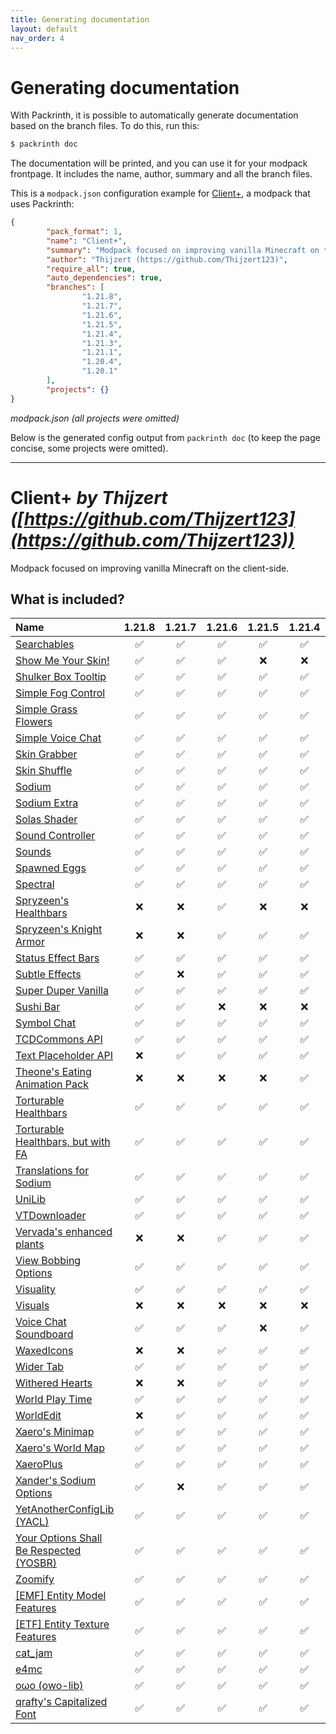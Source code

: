```yaml
---
title: Generating documentation
layout: default
nav_order: 4
---
```


# Generating documentation

With Packrinth, it is possible to automatically generate documentation based on the branch files.
To do this, run this:
```bash
$ packrinth doc
```
The documentation will be printed, and you can use it for your modpack frontpage. It includes the name, author,
summary and all the branch files.

This is a `modpack.json` configuration example for [Client+](https://github.com/Thijzert123/client-plus),
a modpack that uses Packrinth:
```json
{
        "pack_format": 1,
        "name": "Client+",
        "summary": "Modpack focused on improving vanilla Minecraft on the client-side.",
        "author": "Thijzert (https://github.com/Thijzert123)",
        "require_all": true,
        "auto_dependencies": true,
        "branches": [
                "1.21.8",
                "1.21.7",
                "1.21.6",
                "1.21.5",
                "1.21.4",
                "1.21.3",
                "1.21.1",
                "1.20.4",
                "1.20.1"
        ],
        "projects": {}
}
```
_modpack.json (all projects were omitted)_

Below is the generated config output from `packrinth doc` (to keep the page concise, some projects were omitted).

---

# Client+ _by Thijzert ([https://github.com/Thijzert123](https://github.com/Thijzert123))_
Modpack focused on improving vanilla Minecraft on the client-side.
## What is included?

|Name|1.21.8|1.21.7|1.21.6|1.21.5|1.21.4|1.21.3|1.21.1|1.20.4|1.20.1|
|:--|:-:|:-:|:-:|:-:|:-:|:-:|:-:|:-:|:-:|
|[Searchables](https://modrinth.com/project/fuuu3xnx)|✅|✅|✅|✅|✅|✅|✅|✅|✅|
|[Show Me Your Skin!](https://modrinth.com/project/bD7YqcA3)|✅|✅|✅|❌|❌|❌|✅|✅|✅|
|[Shulker Box Tooltip](https://modrinth.com/project/2M01OLQq)|✅|✅|✅|✅|✅|✅|✅|✅|✅|
|[Simple Fog Control](https://modrinth.com/project/Glp1bwYc)|✅|✅|✅|✅|✅|✅|✅|✅|✅|
|[Simple Grass Flowers](https://modrinth.com/project/ti9KkMHm)|✅|✅|✅|✅|✅|✅|❌|❌|❌|
|[Simple Voice Chat](https://modrinth.com/project/9eGKb6K1)|✅|✅|✅|✅|✅|✅|✅|✅|✅|
|[Skin Grabber](https://modrinth.com/project/TtybOAsL)|✅|✅|✅|✅|✅|✅|✅|✅|✅|
|[Skin Shuffle](https://modrinth.com/project/3s19I5jr)|✅|✅|✅|✅|✅|✅|✅|✅|✅|
|[Sodium](https://modrinth.com/project/AANobbMI)|✅|✅|✅|✅|✅|✅|✅|✅|✅|
|[Sodium Extra](https://modrinth.com/project/PtjYWJkn)|✅|✅|✅|✅|✅|✅|✅|✅|✅|
|[Solas Shader](https://modrinth.com/project/EpQFjzrQ)|✅|✅|✅|✅|✅|✅|✅|✅|✅|
|[Sound Controller](https://modrinth.com/project/uY9zbflw)|✅|✅|✅|✅|✅|✅|✅|✅|✅|
|[Sounds](https://modrinth.com/project/ZouiUX7t)|✅|✅|✅|✅|✅|✅|✅|✅|✅|
|[Spawned Eggs](https://modrinth.com/project/yPBwDzHA)|✅|✅|✅|✅|✅|❌|❌|❌|❌|
|[Spectral](https://modrinth.com/project/vaaOMowT)|✅|✅|✅|✅|✅|✅|❌|❌|❌|
|[Spryzeen's Healthbars](https://modrinth.com/project/ZMcqgmIV)|❌|❌|✅|❌|❌|❌|❌|❌|❌|
|[Spryzeen's Knight Armor](https://modrinth.com/project/EwJHG2NA)|❌|❌|✅|✅|✅|✅|❌|❌|❌|
|[Status Effect Bars](https://modrinth.com/project/x02cBj9Y)|✅|✅|✅|✅|✅|✅|✅|✅|✅|
|[Subtle Effects](https://modrinth.com/project/4q8UOK1d)|✅|❌|✅|✅|✅|✅|✅|✅|✅|
|[Super Duper Vanilla](https://modrinth.com/project/LMIZZNxZ)|✅|✅|✅|✅|✅|✅|✅|✅|✅|
|[Sushi Bar](https://modrinth.com/project/tr2Mv6ke)|✅|✅|❌|❌|❌|❌|❌|❌|❌|
|[Symbol Chat](https://modrinth.com/project/NKvLVQMc)|✅|✅|✅|✅|✅|✅|✅|✅|✅|
|[TCDCommons API](https://modrinth.com/project/Eldc1g37)|✅|✅|✅|✅|✅|✅|✅|✅|✅|
|[Text Placeholder API](https://modrinth.com/project/eXts2L7r)|❌|✅|✅|✅|✅|✅|✅|✅|✅|
|[Theone's Eating Animation Pack](https://modrinth.com/project/OhzX8kDf)|❌|❌|❌|❌|✅|✅|✅|✅|✅|
|[Torturable Healthbars](https://modrinth.com/project/WPuyL1eO)|✅|✅|✅|✅|✅|✅|❌|❌|❌|
|[Torturable Healthbars, but with FA](https://modrinth.com/project/mQpUi57Q)|✅|✅|✅|✅|✅|✅|❌|❌|❌|
|[Translations for Sodium](https://modrinth.com/project/yfDziwn1)|✅|✅|✅|✅|✅|✅|✅|✅|✅|
|[UniLib](https://modrinth.com/project/nT86WUER)|✅|✅|✅|✅|✅|✅|✅|✅|✅|
|[VTDownloader](https://modrinth.com/project/1E2sq1cp)|✅|✅|✅|✅|✅|✅|✅|✅|✅|
|[Vervada's enhanced plants](https://modrinth.com/project/ghc0v6DT)|❌|❌|✅|✅|✅|✅|❌|❌|❌|
|[View Bobbing Options](https://modrinth.com/project/Yr9J16k6)|✅|✅|✅|✅|✅|✅|✅|✅|✅|
|[Visuality](https://modrinth.com/project/rI0hvYcd)|✅|✅|✅|✅|✅|✅|✅|✅|✅|
|[Visuals](https://modrinth.com/project/pWBAsHgt)|❌|❌|❌|❌|❌|✅|✅|✅|✅|
|[Voice Chat Soundboard](https://modrinth.com/project/N8s60DWW)|✅|✅|✅|❌|✅|❌|❌|❌|❌|
|[WaxedIcons](https://modrinth.com/project/pC9ELBuh)|❌|❌|✅|✅|✅|✅|✅|✅|✅|
|[Wider Tab](https://modrinth.com/project/IA3kkkhV)|✅|✅|✅|✅|✅|✅|✅|✅|✅|
|[Withered Hearts](https://modrinth.com/project/LQI4ZTHY)|❌|❌|✅|✅|✅|✅|✅|✅|✅|
|[World Play Time](https://modrinth.com/project/YkKeggdl)|✅|✅|✅|✅|✅|✅|❌|❌|❌|
|[WorldEdit](https://modrinth.com/project/1u6JkXh5)|❌|✅|✅|✅|✅|✅|✅|✅|✅|
|[Xaero's Minimap](https://modrinth.com/project/1bokaNcj)|✅|✅|✅|✅|✅|✅|✅|✅|✅|
|[Xaero's World Map](https://modrinth.com/project/NcUtCpym)|✅|✅|✅|✅|✅|✅|✅|✅|✅|
|[XaeroPlus](https://modrinth.com/project/EnPUzSTg)|✅|✅|✅|✅|✅|✅|✅|✅|✅|
|[Xander's Sodium Options](https://modrinth.com/project/sTkQBVyo)|✅|❌|✅|✅|✅|✅|❌|❌|❌|
|[YetAnotherConfigLib (YACL)](https://modrinth.com/project/1eAoo2KR)|✅|✅|✅|✅|✅|✅|✅|✅|✅|
|[Your Options Shall Be Respected (YOSBR)](https://modrinth.com/project/WwbubTsV)|✅|✅|✅|✅|✅|✅|✅|✅|✅|
|[Zoomify](https://modrinth.com/project/w7ThoJFB)|✅|✅|✅|✅|✅|✅|✅|✅|✅|
|[[EMF] Entity Model Features](https://modrinth.com/project/4I1XuqiY)|✅|✅|✅|✅|✅|✅|✅|✅|✅|
|[[ETF] Entity Texture Features](https://modrinth.com/project/BVzZfTc1)|✅|✅|✅|✅|✅|✅|✅|✅|✅|
|[cat_jam](https://modrinth.com/project/x3s69afN)|✅|✅|✅|✅|✅|✅|❌|❌|❌|
|[e4mc](https://modrinth.com/project/qANg5Jrr)|✅|✅|✅|✅|✅|✅|✅|✅|✅|
|[oωo (owo-lib)](https://modrinth.com/project/ccKDOlHs)|✅|✅|✅|✅|✅|❌|❌|❌|❌|
|[qrafty's Capitalized Font](https://modrinth.com/project/FA4ebMMU)|✅|✅|✅|✅|✅|✅|✅|✅|✅|